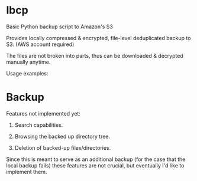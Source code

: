 lbcp
====

Basic Python backup script to Amazon's S3

Provides locally compressed & encrypted, file-level deduplicated backup to S3. (AWS account required)

The files are not broken into parts, thus can be downloaded & decrypted manually anytime.

Usage examples:

Backup
======


Features not implemented yet:

1) Search capabilities.

2) Browsing the backed up directory tree.

3) Deletion of backed-up files/directories.

Since this is meant to serve as an additional backup (for the case that the local backup fails) these features are not crucial, but eventually I'd like to implement them.
